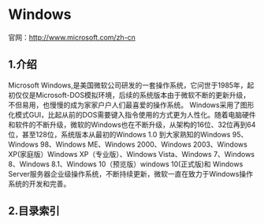 # Windows

官网：http://www.microsoft.com/zh-cn

## 1.介绍

Microsoft Windows,是美国微软公司研发的一套操作系统，它问世于1985年，起初仅仅是Microsoft-DOS模拟环境，后续的系统版本由于微软不断的更新升级，不但易用，也慢慢的成为家家户户人们最喜爱的操作系统。
Windows采用了图形化模式GUI，比起从前的DOS需要键入指令使用的方式更为人性化。随着电脑硬件和软件的不断升级，微软的Windows也在不断升级，从架构的16位、32位再到64位，甚至128位，系统版本从最初的Windows 1.0 到大家熟知的Windows 95、Windows 98、Windows ME、Windows 2000、Windows 2003、Windows XP(家庭版）Windows XP（专业版）、Windows Vista、Windows 7、Windows 8、Windows 8.1、Windows 10（预览版）windows 10(正式版)和 Windows Server服务器企业级操作系统，不断持续更新，微软一直在致力于Windows操作系统的开发和完善。

## 2.目录索引
